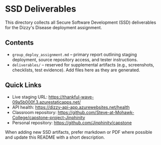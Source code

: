 # SSD Deliverables

This directory collects all Secure Software Development (SSD) deliverables for the Dizzy's Disease deployment assignment.

## Contents

- `group_deploy_assignment.md` – primary report outlining staging deployment, source repository access, and tester instructions.
- `deliverables/` – reserved for supplemental artifacts (e.g., screenshots, checklists, test evidence). Add files here as they are generated.

## Quick Links

- Live staging URL: https://thankful-wave-09a5b000f.3.azurestaticapps.net/
- API health: https://dizzy-api-app.azurewebsites.net/health
- Classroom repository: https://github.com/Steve-at-Mohawk-College/capstone-project-Jinphinity
- Personal repository: https://github.com/Jinphinity/capstone

When adding new SSD artifacts, prefer markdown or PDF where possible and update this README with a short description.

